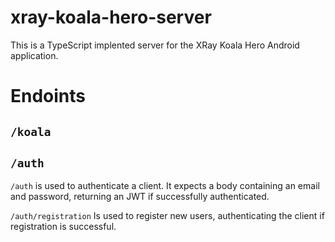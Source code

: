 # xray-koala-hero-server

This is a TypeScript implented server for the XRay Koala Hero Android application.


# Endoints

## `/koala`


## `/auth`

`/auth` is used to authenticate a client. It expects a body containing an email and password, returning an JWT if successfully authenticated.

`/auth/registration` Is used to register new users, authenticating the client if registration is successful.
